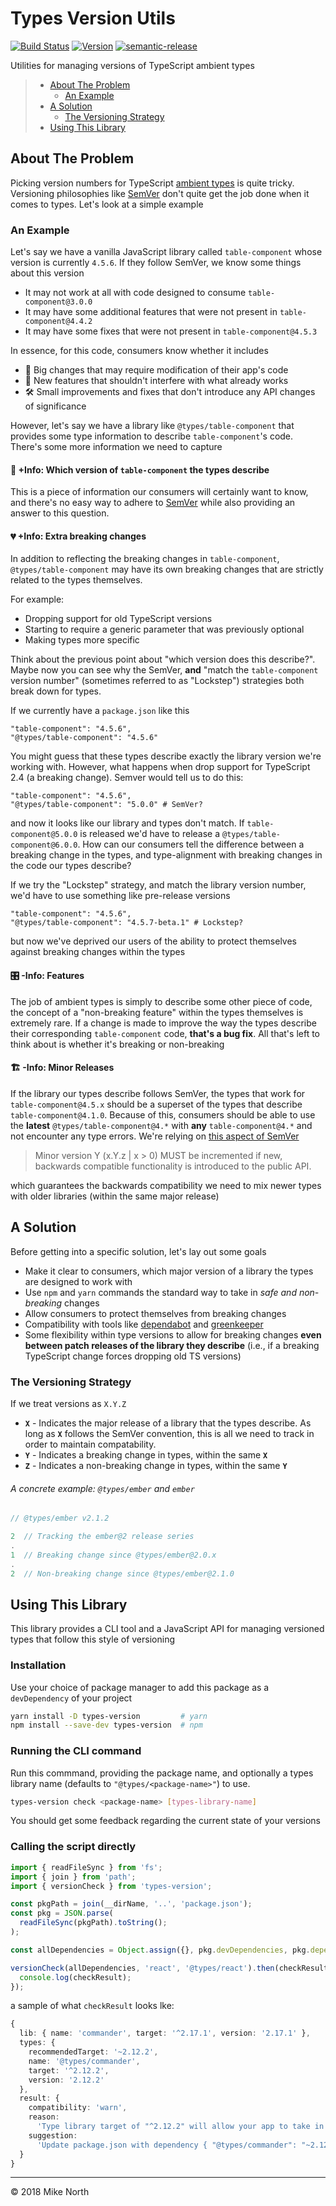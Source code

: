 # Types Version Utils

[![Build Status](https://travis-ci.org/mike-north/types-version.svg?branch=master)](https://travis-ci.org/mike-north/types-version)
[![Version](https://img.shields.io/github/tag/mike-north/types-version.svg)](https://www.npmjs.com/package/types-version)
[![semantic-release](https://img.shields.io/badge/%20%20%F0%9F%93%A6%F0%9F%9A%80-semantic--release-e10079.svg)](https://github.com/semantic-release/semantic-release)

Utilities for managing versions of TypeScript ambient types

> - [About The Problem](#about-the-problem)
>   - [An Example](#an-example)
> - [A Solution](#a-solution)
>   - [The Versioning Strategy](#the-versioning-strategy)
> - [Using This Library](#using-this-library)

## About The Problem

Picking version numbers for TypeScript [ambient types](http://definitelytyped.org/) is quite tricky. Versioning philosophies like [SemVer](https://semver.org/) don't quite get the job done when it comes to types. Let's look at a simple example

### An Example

Let's say we have a vanilla JavaScript library called `table-component` whose version is currently `4.5.6`. If they follow SemVer, we know some things about this version

- It may not work at all with code designed to consume `table-component@3.0.0`
- It may have some additional features that were not present in `table-component@4.4.2`
- It may have some fixes that were not present in `table-component@4.5.3`

In essence, for this code, consumers know whether it includes

- 🤕 Big changes that may require modification of their app's code
- 🎁 New features that shouldn't interfere with what already works
- 🛠 Small improvements and fixes that don't introduce any API changes of significance

However, let's say we have a library like `@types/table-component` that provides some type information to describe `table-component`'s code. There's some more information we need to capture

#### 🔢 +Info: Which version of `table-component` the types describe

This is a piece of information our consumers will certainly want to know, and there's no easy way to adhere to [SemVer](https://semver.org/) while also providing an answer to this question.

#### 💔 +Info: Extra breaking changes

In addition to reflecting the breaking changes in `table-component`, `@types/table-component` may have its own breaking changes that are strictly related to the types themselves.

For example:

- Dropping support for old TypeScript versions
- Starting to require a generic parameter that was previously optional
- Making types more specific

Think about the previous point about "which version does this describe?". Maybe now you can see why the SemVer, **and** "match the `table-component` version number" (sometimes referred to as "Lockstep") strategies both break down for types.

If we currently have a `package.json` like this

```
"table-component": "4.5.6",
"@types/table-component": "4.5.6"
```

You might guess that these types describe exactly the library version we're working with. However, what happens when drop support for TypeScript 2.4 (a breaking change). Semver would tell us to do this:

```
"table-component": "4.5.6",
"@types/table-component": "5.0.0" # SemVer?
```

and now it looks like our library and types don't match. If `table-component@5.0.0` is released we'd have to release a `@types/table-component@6.0.0`. How can our consumers tell the difference between a breaking change in the types, and type-alignment with breaking changes in the code our types describe?

If we try the "Lockstep" strategy, and match the library version number, we'd have to use something like pre-release versions

```
"table-component": "4.5.6",
"@types/table-component": "4.5.7-beta.1" # Lockstep?
```

but now we've deprived our users of the ability to protect themselves against breaking changes within the types

#### 🎛 -Info: Features

The job of ambient types is simply to describe some other piece of code, the concept of a "non-breaking feature" within the types themselves is extremely rare. If a change is made to improve the way the types describe their corresponding `table-component` code, **that's a bug fix**. All that's left to think about is whether it's breaking or non-breaking

#### 🏗 -Info: Minor Releases

If the library our types describe follows SemVer, the types that work for `table-component@4.5.x` should be a superset of the types that describe `table-component@4.1.0`. Because of this, consumers should be able to use the **latest** `@types/table-component@4.*` with **any** `table-component@4.*` and not encounter any type errors. We're relying on [this aspect of SemVer](https://semver.org/spec/v2.0.0.html#spec-item-7)

> Minor version Y (x.Y.z | x > 0) MUST be incremented if new, backwards compatible functionality is introduced to the public API.

which guarantees the backwards compatibility we need to mix newer types with older libraries (within the same major release)

## A Solution

Before getting into a specific solution, let's lay out some goals

- Make it clear to consumers, which major version of a library the types are designed to work with
- Use `npm` and `yarn` commands the standard way to take in _safe and non-breaking_ changes
- Allow consumers to protect themselves from breaking changes
- Compatibility with tools like [dependabot](https://dependabot.com/) and [greenkeeper](https://greenkeeper.io/)
- Some flexibility within type versions to allow for breaking changes **even between patch releases of the library they describe** (i.e., if a breaking TypeScript change forces dropping old TS versions)

### The Versioning Strategy

If we treat versions as `X.Y.Z`

- **`X`** - Indicates the major release of a library that the types describe. As long as **`X`** follows the SemVer convention, this is all we need to track in order to maintain compatability.
- **`Y`** - Indicates a breaking change in types, within the same **`X`**
- **`Z`** - Indicates a non-breaking change in types, within the same **`Y`**

###### A concrete example: `@types/ember` and `ember`

```js
// @types/ember v2.1.2

2  // Tracking the ember@2 release series
.
1  // Breaking change since @types/ember@2.0.x
.
2  // Non-breaking change since @types/ember@2.1.0
```

## Using This Library

This library provides a CLI tool and a JavaScript API for managing versioned types that follow this style of versioning

### Installation

Use your choice of package manager to add this package as a `devDependency` of your project

```sh
yarn install -D types-version         # yarn
npm install --save-dev types-version  # npm
```

### Running the CLI command

Run this commmand, providing the package name, and optionally a types library name (defaults to `"@types/<package-name>"`) to use.

```sh
types-version check <package-name> [types-library-name]
```

You should get some feedback regarding the current state of your versions

### Calling the script directly

```ts
import { readFileSync } from 'fs';
import { join } from 'path';
import { versionCheck } from 'types-version';

const pkgPath = join(__dirName, '..', 'package.json');
const pkg = JSON.parse(
  readFileSync(pkgPath).toString();
);

const allDependencies = Object.assign({}, pkg.devDependencies, pkg.dependencies);

versionCheck(allDependencies, 'react', '@types/react').then(checkResult => {
  console.log(checkResult);
});
```

a sample of what `checkResult` looks lke:

```ts
{
  lib: { name: 'commander', target: '^2.17.1', version: '2.17.1' },
  types: {
    recommendedTarget: '~2.12.2',
    name: '@types/commander',
    target: '^2.12.2',
    version: '2.12.2'
  },
  result: {
    compatibility: 'warn',
    reason:
      'Type library target of "^2.12.2" will allow your app to take in breaking changes.\nThis is the SemVer equivalent of { "@types/commander": "*" }',
    suggestion:
      'Update package.json with dependency { "@types/commander": "~2.12.2" }'
  }
}
```

---

© 2018 Mike North

